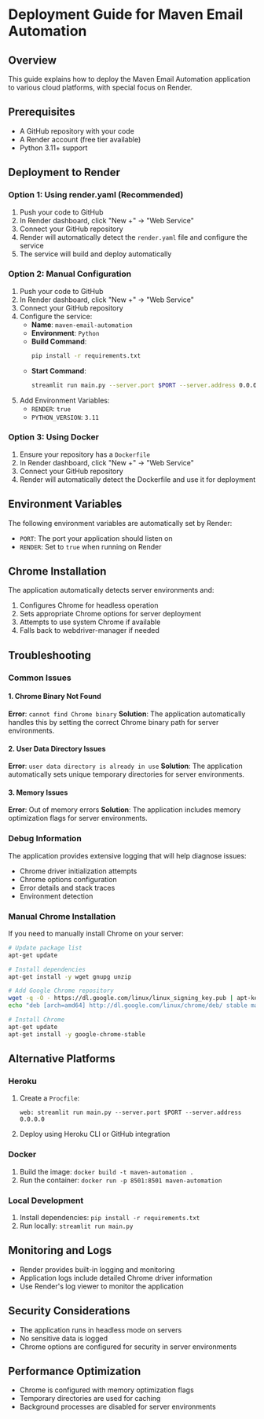# Deployment Guide for Maven Email Automation

## Overview
This guide explains how to deploy the Maven Email Automation application to various cloud platforms, with special focus on Render.

## Prerequisites
- A GitHub repository with your code
- A Render account (free tier available)
- Python 3.11+ support

## Deployment to Render

### Option 1: Using render.yaml (Recommended)
1. Push your code to GitHub
2. In Render dashboard, click "New +" → "Web Service"
3. Connect your GitHub repository
4. Render will automatically detect the `render.yaml` file and configure the service
5. The service will build and deploy automatically

### Option 2: Manual Configuration
1. Push your code to GitHub
2. In Render dashboard, click "New +" → "Web Service"
3. Connect your GitHub repository
4. Configure the service:
   - **Name**: `maven-email-automation`
   - **Environment**: `Python`
   - **Build Command**: 
     ```bash
     pip install -r requirements.txt
     ```
   - **Start Command**: 
     ```bash
     streamlit run main.py --server.port $PORT --server.address 0.0.0.0
     ```
5. Add Environment Variables:
   - `RENDER`: `true`
   - `PYTHON_VERSION`: `3.11`

### Option 3: Using Docker
1. Ensure your repository has a `Dockerfile`
2. In Render dashboard, click "New +" → "Web Service"
3. Connect your GitHub repository
4. Render will automatically detect the Dockerfile and use it for deployment

## Environment Variables
The following environment variables are automatically set by Render:
- `PORT`: The port your application should listen on
- `RENDER`: Set to `true` when running on Render

## Chrome Installation
The application automatically detects server environments and:
1. Configures Chrome for headless operation
2. Sets appropriate Chrome options for server deployment
3. Attempts to use system Chrome if available
4. Falls back to webdriver-manager if needed

## Troubleshooting

### Common Issues

#### 1. Chrome Binary Not Found
**Error**: `cannot find Chrome binary`
**Solution**: The application automatically handles this by setting the correct Chrome binary path for server environments.

#### 2. User Data Directory Issues
**Error**: `user data directory is already in use`
**Solution**: The application automatically sets unique temporary directories for server environments.

#### 3. Memory Issues
**Error**: Out of memory errors
**Solution**: The application includes memory optimization flags for server environments.

### Debug Information
The application provides extensive logging that will help diagnose issues:
- Chrome driver initialization attempts
- Chrome options configuration
- Error details and stack traces
- Environment detection

### Manual Chrome Installation
If you need to manually install Chrome on your server:
```bash
# Update package list
apt-get update

# Install dependencies
apt-get install -y wget gnupg unzip

# Add Google Chrome repository
wget -q -O - https://dl.google.com/linux/linux_signing_key.pub | apt-key add -
echo "deb [arch=amd64] http://dl.google.com/linux/chrome/deb/ stable main" > /etc/apt/sources.list.d/google-chrome.list

# Install Chrome
apt-get update
apt-get install -y google-chrome-stable
```

## Alternative Platforms

### Heroku
1. Create a `Procfile`:
   ```
   web: streamlit run main.py --server.port $PORT --server.address 0.0.0.0
   ```
2. Deploy using Heroku CLI or GitHub integration

### Docker
1. Build the image: `docker build -t maven-automation .`
2. Run the container: `docker run -p 8501:8501 maven-automation`

### Local Development
1. Install dependencies: `pip install -r requirements.txt`
2. Run locally: `streamlit run main.py`

## Monitoring and Logs
- Render provides built-in logging and monitoring
- Application logs include detailed Chrome driver information
- Use Render's log viewer to monitor the application

## Security Considerations
- The application runs in headless mode on servers
- No sensitive data is logged
- Chrome options are configured for security in server environments

## Performance Optimization
- Chrome is configured with memory optimization flags
- Temporary directories are used for caching
- Background processes are disabled for server environments
